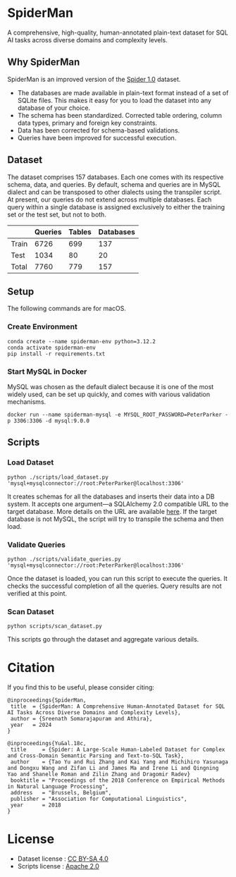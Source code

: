 # SpiderMan
A comprehensive, high-quality, human-annotated plain-text dataset for SQL AI tasks across diverse domains and complexity levels.

## Why SpiderMan
SpiderMan is an improved version of the [Spider 1.0](https://yale-lily.github.io/spider) dataset.

- The databases are made available in plain-text format instead of a set of SQLite files. This makes it easy for you to load the dataset into any database of your choice.
- The schema has been standardized. Corrected table ordering, column data types, primary and foreign key constraints.
- Data has been corrected for schema-based validations.
- Queries have been improved for successful execution.

## Dataset
The dataset comprises 157 databases. Each one comes with its respective schema, data, and queries. By default, schema and queries are in MySQL dialect and can be transposed to other dialects using the transpiler script. At present, our queries do not extend across multiple databases. Each query within a single database is assigned exclusively to either the training set or the test set, but not to both.

||Queries|Tables|Databases|
|-|-|-|-|
|Train|6726|699|137|
|Test|1034|80|20|
|Total|7760|779|157|

## Setup
The following commands are for macOS.

### Create Environment
```
conda create --name spiderman-env python=3.12.2
conda activate spiderman-env
pip install -r requirements.txt
```

### Start MySQL in Docker
MySQL was chosen as the default dialect because it is one of the most widely used, can be set up quickly, and comes with various validation mechanisms.
```
docker run --name spiderman-mysql -e MYSQL_ROOT_PASSWORD=PeterParker -p 3306:3306 -d mysql:9.0.0
```

## Scripts
### Load Dataset
```
python ./scripts/load_dataset.py 'mysql+mysqlconnector://root:PeterParker@localhost:3306'
```
It creates schemas for all the databases and inserts their data into a DB system. It accepts one argument—a SQLAlchemy 2.0 compatible URL to the target database. More details on the URL are available [here](https://docs.sqlalchemy.org/en/20/core/engines.html#database-urls). If the target database is not MySQL, the script will try to transpile the schema and then load.

### Validate Queries
```
python ./scripts/validate_queries.py 'mysql+mysqlconnector://root:PeterParker@localhost:3306'
```
Once the dataset is loaded, you can run this script to execute the queries. It checks the successful completion of all the queries. Query results are not verified at this point.

### Scan Dataset
```
python scripts/scan_dataset.py
```
This scripts go through the dataset and aggregate various details.

# Citation

If you find this to be useful, please consider citing:
```
@inproceedings{SpiderMan,
 title  = {SpiderMan: A Comprehensive Human-Annotated Dataset for SQL AI Tasks Across Diverse Domains and Complexity Levels},
 author = {Sreenath Somarajapuram and Athira},
 year   = 2024
}

@inproceedings{Yu&al.18c,
 title     = {Spider: A Large-Scale Human-Labeled Dataset for Complex and Cross-Domain Semantic Parsing and Text-to-SQL Task},
 author    = {Tao Yu and Rui Zhang and Kai Yang and Michihiro Yasunaga and Dongxu Wang and Zifan Li and James Ma and Irene Li and Qingning Yao and Shanelle Roman and Zilin Zhang and Dragomir Radev}
 booktitle = "Proceedings of the 2018 Conference on Empirical Methods in Natural Language Processing",
 address   = "Brussels, Belgium",
 publisher = "Association for Computational Linguistics",
 year      = 2018
}
```

# License
- Dataset license : [CC BY-SA 4.0](https://creativecommons.org/licenses/by-sa/4.0/legalcode)
- Scripts license : [Apache 2.0](https://apache.org/licenses/LICENSE-2.0.txt)
